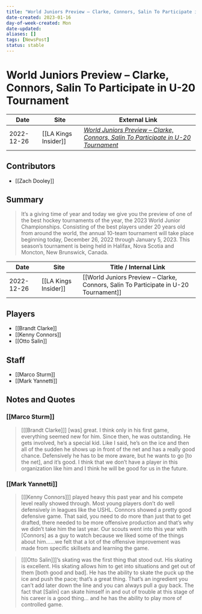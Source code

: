```yaml
---
title: "World Juniors Preview – Clarke, Connors, Salin To Participate in U-20 Tournament"
date-created: 2023-01-16
day-of-week-created: Mon
date-updated: 
aliases: []
tags: [NewsPost]
status: stable
---
```


# World Juniors Preview – Clarke, Connors, Salin To Participate in U-20 Tournament

| Date       | Site                 | External Link                                                                                                                                                                                             |
| ---------- | -------------------- | --------------------------------------------------------------------------------------------------------------------------------------------------------------------------------------------------------- |
| 2022-12-26 | [[LA Kings Insider]] | [*World Juniors Preview – Clarke, Connors, Salin To Participate in U-20 Tournament*](https://lakingsinsider.com/2022/12/26/world-juniors-preview-clarke-connors-salin-to-participate-in-u-20-tournament/) |

## Contributors
- [[Zach Dooley]]

## Summary
> It’s a giving time of year and today we give you the preview of one of the best hockey tournaments of the year, the 2023 World Junior Championships. Consisting of the best players under 20 years old from around the world, the annual 10-team tournament will take place beginning today, December 26, 2022 through January 5, 2023. This season’s tournament is being held in Halifax, Nova Scotia and Moncton, New Brunswick, Canada.

| Date       | Site                 | Title / Internal Link                                                                |
| ---------- | -------------------- | ------------------------------------------------------------------------------------ |
| 2022-12-26 | [[LA Kings Insider]] | [[World Juniors Preview – Clarke, Connors, Salin To Participate in U-20 Tournament]] |

## Players
- [[Brandt Clarke]]
- [[Kenny Connors]]
- [[Otto Salin]]

## Staff
- [[Marco Sturm]]
- [[Mark Yannetti]]

## Notes and Quotes
### [[Marco Sturm]]
> \[[[Brandt Clarke]]] \[was] great. I think only in his first game, everything seemed new for him. Since then, he was outstanding. He gets involved, he’s a special kid. Like I said, he’s on the ice and then all of the sudden he shows up in front of the net and has a really good chance. Defensively he has to be more aware, but he wants to go \[to the net], and it’s good. I think that we don’t have a player in this organization like him and I think he will be good for us in the future.

### [[Mark Yannetti]]
> \[[[Kenny Connors]]] played heavy this past year and his compete level really showed through. Most young players don’t do well defensively in leagues like the USHL. Connors showed a pretty good defensive game. That said, you need to do more than just that to get drafted, there needed to be more offensive production and that’s why we didn’t take him the last year. Our scouts went into this year with \[Connors] as a guy to watch because we liked some of the things about him……we felt that a lot of the offensive improvement was made from specific skillsets and learning the game.

> \[[[Otto Salin]]]’s skating was the first thing that stood out. His skating is excellent. His skating allows him to get into situations and get out of them \[both good and bad]. He has the ability to skate the puck up the ice and push the pace; that’s a great thing. That’s an ingredient you can’t add later down the line and you can always pull a guy back. The fact that \[Salin] can skate himself in and out of trouble at this stage of his career is a good thing… and he has the ability to play more of controlled game.